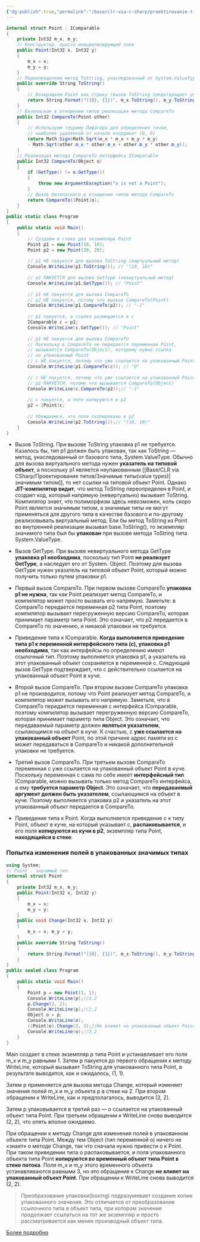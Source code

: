 ```yaml
---
{"dg-publish":true,"permalink":"/base/clr-via-c-sharp/proektirovanie-tipov/upakovka-i-raspakovka-znachimyh-tipov-pri-vyzove-metodov/"}
---
```



```csharp
internal struct Point : IComparable
{
	private Int32 m_x, m_y;
	// Конструктор, просто инициализирующий поля
	public Point(Int32 x, Int32 y)
	{
		m_x = x;
		m_y = y;
	}
	// Переопределяем метод ToString, унаследованный от System.ValueType
	public override String ToString()
	{
		// Возвращаем Point как строку (вызов ToString предотвращает упаковку)
		return String.Format("({0}, {1})", m_x.ToString(), m_y.ToString());
	}
	// Безопасная в отношении типов реализация метода CompareTo
	public Int32 CompareTo(Point other)
	{
		// Используем теорему Пифагора для определения точки,
		// наиболее удаленной от начала координат (0, 0)
		return Math.Sign(Math.Sqrt(m_x * m_x + m_y * m_y)
		- Math.Sqrt(other.m_x * other.m_x + other.m_y * other.m_y));
	}
	// Реализация метода CompareTo интерфейса IComparable
	public Int32 CompareTo(Object o)
	{
		if (GetType() != o.GetType())
		{
			throw new ArgumentException("o is not a Point");
		}
		// Вызов безопасного в отношении типов метода CompareTo
		return CompareTo((Point)o);
	}
}
public static class Program
{
	public static void Main()
	{
		// Создаем в стеке два экземпляра Point
		Point p1 = new Point(10, 10);
		Point p2 = new Point(20, 20);
		
		// p1 НЕ пакуется для вызова ToString (виртуальный метод)
		Console.WriteLine(p1.ToString()); // "(10, 10)"
										  
		// p1 ПАКУЕТСЯ для вызова GetType (невиртуальный метод)
		Console.WriteLine(p1.GetType()); // "Point"
		
		// p1 НЕ пакуется для вызова CompareTo
		// p2 НЕ пакуется, потому что вызван CompareTo(Point)
		Console.WriteLine(p1.CompareTo(p2)); // "-1"
		
		// p1 пакуется, а ссылка размещается в c
		IComparable c = p1;
		Console.WriteLine(c.GetType()); // "Point"
		
		// p1 НЕ пакуется для вызова CompareTo
	    // Поскольку в CompareTo не передается переменная Point,
		// вызывается CompareTo(Object), которому нужна ссылка
		// на упакованный Point
		// c НЕ пакуется, потому что уже ссылается на упакованный Point
		Console.WriteLine(p1.CompareTo(c)); // "0"
		
		// c НЕ пакуется, потому что уже ссылается на упакованный Point
		// p2 ПАКУЕТСЯ, потому что вызывается CompareTo(Object)
		Console.WriteLine(c.CompareTo(p2));// "-1"
		
		// c пакуется, а поля копируются в p2
		p2 = (Point)c;
		
		// Убеждаемся, что поля скопированы в p2
		Console.WriteLine(p2.ToString());// "(10, 10)"
	}
}
```

- Вызов ToString. При вызове ToString упаковка p1 не требуется. Казалось бы, тип p1 должен быть упакован, так как ToString — метод, унаследованный от базового типа, System.ValueType. Обычно для вызова виртуального метода нужен **указатель на типовой объект**, а поскольку p1 является неупакованным [[Base/CLR via CSharp/Проектирование типов/Значимые типы(value types)\|значимым типом]], то нет ссылки на типовой объект Point. Однако **JIT-компилятор видит**, что метод ToString переопределен в Point, и создает код, который напрямую (невиртуально) вызывает ToString. Компилятор знает, что полиморфизм здесь невозможен, коль скоро Point является значимым типом, а значимые типы не могут применяться для другого типа в качестве базового и по-другому реализовывать виртуальный метод. Ели бы метод ToString из Point во внутренней реализации вызывал base.ToString(), то экземпляр значимого типа был бы **упакован** при вызове метода ToString типа System.ValueType. 

- Вызов GetType. При вызове невиртуального метода GetType **упаковка p1 необходима**, поскольку тип Point **не реализует GetType**, а наследует его от System. Object. Поэтому для вызова GetType нужен указатель на типовой объект Point, который можно получить только путем упаковки p1. 

- Первый вызов CompareTo. При первом вызове CompareTo **упаковка p1 не нужна**, так как Point реализует метод CompareTo, и компилятор может просто вызвать его напрямую. Заметьте: в CompareTo передается переменная p2 типа Point, поэтому компилятор вызывает перегруженную версию CompareTo, которая принимает параметр типа Point. Это означает, что p2 передается в CompareTo по значению, и никакой упаковки не требуется. 

- Приведение типа к IComparable. **Когда выполняется приведение типа p1 к переменной интерфейсного типа (с), упаковка p1 необходима**, так как интерфейсы по определению имеют ссылочный тип. Поэтому выполняется упаковка p1, а указатель на этот упакованный объект сохраняется в переменной c. Следующий вызов GetType подтверждает, что c действительно ссылается на упакованный объект Point в куче. 

- Второй вызов CompareTo. При втором вызове CompareTo упаковка p1 не производится, потому что Point реализует метод CompareTo, и компилятор может вызывать его напрямую. Заметьте, что в CompareTo передается переменная с интерфейса IComparable, поэтому компилятор вызывает перегруженную версию CompareTo, которая принимает параметр типа Object. Это означает, что передаваемый параметр должен **являться указателем**, ссылающимся на объект в куче. К счастью, с **уже ссылается на упакованный объект** Point, по этой причине адрес памяти из c может передаваться в CompareTo и никакой дополнительной упаковки не требуется. 

- Третий вызов CompareTo. При третьем вызове CompareTo переменная c уже ссылается на упакованный объект Point в куче. Поскольку переменная c сама по себе имеет **интерфейсный тип** IComparable, можно вызывать только метод CompareTo интерфейса, а ему **требуется параметр Object**. Это означает, что **передаваемый аргумент должен быть указателем**, ссылающимся на объект в куче. Поэтому выполняется упаковка p2 и указатель на этот упакованный объект передается в CompareTo. 

- Приведение типа к Point. Когда выполняется приведение c к типу Point, объект в куче, на который указывает c, **распаковывается**, и его поля **копируются из кучи в p2**, экземпляр типа Point, **находящийся в стеке**. 


### Попытка изменения полей в упакованных значимых типах

```csharp
using System;
// Point - значимый тип.
internal struct Point
{
	private Int32 m_x, m_y;
	public Point(Int32 x, Int32 y)
	{
		m_x = x;
		m_y = y;
	}
	public void Change(Int32 x, Int32 y)
	{
		m_x = x; m_y = y;
	}
	public override String ToString()
	{
		return String.Format("({0}, {1})", m_x.ToString(), m_y.ToString());
	}
}
public sealed class Program
{
	public static void Main()
	{
		Point p = new Point(1, 1);
		Console.WriteLine(p);//2,2
		p.Change(2, 2);
		Console.WriteLine(p);//2,2
		Object o = p;
		Console.WriteLine(o);
		((Point)o).Change(3, 3);//Не влияет на упакованный объект Point
		Console.WriteLine(o);//2,2
	}
}
```


Main создает в стеке экземпляр p типа Point и устанавливает его поля m_x и m_y равными 1. 
Затем p пакуется до первого обращения к методу WriteLine, который вызывает ToString для упакованного типа Point, в результате выводится, как и ожидалось, (1, 1). 

Затем p применяется для вызова метода Change, который изменяет значения полей m_x и m_y объекта p в стеке на 2. При втором обращении к WriteLine, как и предполагалось, выводится (2, 2). 

Затем p упаковывается в третий раз — o ссылается на упакованный объект типа Point. При третьем обращении к WriteLine снова выводится (2, 2), что опять вполне ожидаемо. 

При обращении к методу Change для изменения полей в упакованном объекте типа Point. Между тем Object (тип переменной o) ничего не «знает» о методе Change, так что сначала нужно привести o к Point. При таком приведении типа o распаковывается, и поля упакованного объекта типа Point **копируются во временный объект типа Point в стеке потока**. Поля m_x и m_y этого временного объекта устанавливаются равными 3, но это обращение к Change **не влияет на упакованный объект Point**. При обращении к WriteLine снова выводится (2, 2). 


>Преобразование упаковки(boxing) подразумевает создание копии упакованного значения. Это отличается от преобразования ссылочного типа в объект типа, при котором значение продолжает ссылаться на тот же экземпляр и просто рассматривается как менее производный объект типа.

[Более подробно](https://stackoverflow.com/questions/5812099/why-does-calling-an-explicit-interface-implementation-on-a-value-type-cause-it-t)